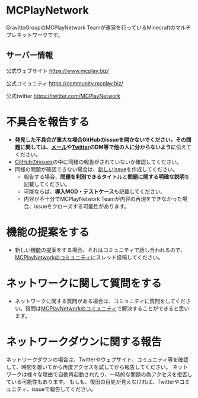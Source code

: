 # MCPlayNetwork
GravittoGroupのMCPlayNetwork Teamが運営を行っているMinecraftのマルチプレネットワークです。

## サーバー情報
公式ウェブサイト
https://www.mcplay.biz/

公式コミュニティ
https://community.mcplay.biz/

公式twitter
https://twitter.com/MCPlayNetwork 

# 不具合を報告する
- **発見した不具合が重大な場合GitHubのissueを開かないでください。**その問題に関しては、[メール](mailto:support@mcplay.biz)や[Twitter](https://twitter.com/intent/user?user_id=2156093114)のDM等で**他の人に分からないように**伝えてください。
- [GitHubのissues](https://github.com/GravittoGroup/SNAKENetWork/issues)の中に同様の報告がされていないか確認してください。
- 同様の問題が確認できない場合は、[新しいissue](https://github.com/GravittoGroup/SNAKENetWork/issues/new)を作成してください。
  - 報告する場合、**問題を判別できるタイトル**と**問題に関する明確な説明**を記載してください。
  - 可能ならば、**導入MOD・テストケース**も記載してください。
  - 内容が不十分でMCPlayNetwork Teamが内容の再現をできなかった場合、issueをクローズする可能性があります。

# 機能の提案をする
- 新しい機能の提案をする場合、それはコミュニティで話し合われるので、[MCPlayNetworkのコミュニティ](https://community.mcplay.biz/forum-14.html)にスレッド投稿してください。

# ネットワークに関して質問をする
- ネットワークに関する質問がある場合は、コミュニティに質問をしてください。質問は[MCPlayNetworkのコミュニティ](https://community.mcplay.biz/forum-6.html)で解決することができると思います。

# ネットワークダウンに関する報告
ネットワークダウンの場合は、Twitterやウェブサイト、コミュニティ等を確認して、時間を置いてから再度アクセスを試してから報告してください。
ネットワークは様々な理由で自動再起動されたり、一時的な問題の為アクセスを拒否している可能性もあります。
もしも、復旧の目処が見えなければ、Twitterやコミュニティ、issueで報告してください。
